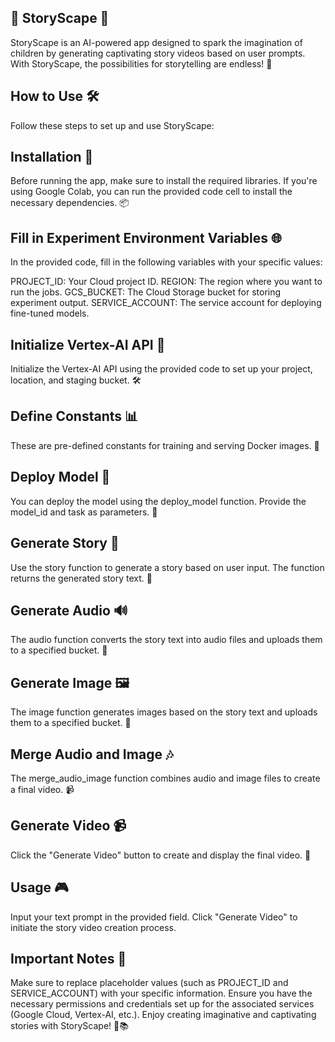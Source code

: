 ## 📖 StoryScape 🚀
StoryScape is an AI-powered app designed to spark the imagination of children by generating captivating story videos based on user prompts. With StoryScape, the possibilities for storytelling are endless! 🌟

## How to Use 🛠️
Follow these steps to set up and use StoryScape:

## Installation 🧩
Before running the app, make sure to install the required libraries. If you're using Google Colab, you can run the provided code cell to install the necessary dependencies. 📦

## Fill in Experiment Environment Variables 🌐
In the provided code, fill in the following variables with your specific values:

PROJECT_ID: Your Cloud project ID.
REGION: The region where you want to run the jobs.
GCS_BUCKET: The Cloud Storage bucket for storing experiment output.
SERVICE_ACCOUNT: The service account for deploying fine-tuned models.

## Initialize Vertex-AI API 🚀
Initialize the Vertex-AI API using the provided code to set up your project, location, and staging bucket. 🛠️

## Define Constants 📊
These are pre-defined constants for training and serving Docker images. 🐳

## Deploy Model 🚀
You can deploy the model using the deploy_model function. Provide the model_id and task as parameters. 🚀

## Generate Story 📝
Use the story function to generate a story based on user input. The function returns the generated story text. 📜

## Generate Audio 🔊
The audio function converts the story text into audio files and uploads them to a specified bucket. 🎵

## Generate Image 🖼️
The image function generates images based on the story text and uploads them to a specified bucket. 🎨

## Merge Audio and Image 🎶
The merge_audio_image function combines audio and image files to create a final video. 📹

## Generate Video 📹
Click the "Generate Video" button to create and display the final video. 🎥

## Usage 🎮
Input your text prompt in the provided field.
Click "Generate Video" to initiate the story video creation process.

## Important Notes 📌
Make sure to replace placeholder values (such as PROJECT_ID and SERVICE_ACCOUNT) with your specific information.
Ensure you have the necessary permissions and credentials set up for the associated services (Google Cloud, Vertex-AI, etc.).
Enjoy creating imaginative and captivating stories with StoryScape! 🌈📚

